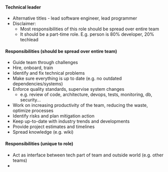 #### Technical leader
* Alternative titles - lead software engineer, lead programmer
* Disclaimer: 
    * Most responsibilities of this role should be spread over entire team
    * It should be a part-time role. E.g. person is 80% developer, 20% techlead

#### Responsibilities (should be spread over entire team)
* Guide team through challenges
* Hire, onboard, train
* Identify and fix technical problems
* Make sure everything is up to date (e.g. no outdated dependencies/systems)
* Enforce quality standards, supervise system changes 
    * e.g. review of code, architecture, devops, tests, monitoring, db, security...
* Work on increasing productivity of the team, reducing the waste, optimize processes
* Identify risks and plan mitigation action
* Keep up-to-date with industry trends and developments
* Provide project estimates and timelines
* Spread knowledge (e.g. wiki)

#### Responsibilities (unique to role)
* Act as interface between tech part of team and outside world (e.g. other teams)
*  

